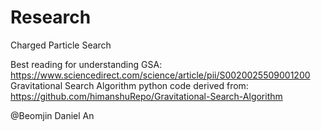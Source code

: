 # Research

Charged Particle Search 

Best reading for understanding GSA: https://www.sciencedirect.com/science/article/pii/S0020025509001200
Gravitational Search Algorithm python code derived from:
https://github.com/himanshuRepo/Gravitational-Search-Algorithm

@Beomjin Daniel An
